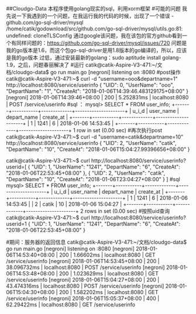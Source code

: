 ##Cloudgo-Data
本程序使用golang现实的sql，利用xorm框架
#可能的问题
我先说一下我遇到的一个问题，在我运行我的代码的时候，出现了一个错误
 -github.com/go-sql-driver/mysql
/home/catik/godownload/src/github.com/go-sql-driver/mysql/utils.go:81: undefined: cloneTLSConfig
通过google该问题，我在该包的官方github看到一个有同样问题的：https://github.com/go-sql-driver/mysql/issues/720
问题是我的go版本是1.6，而这个包go-sql-driver是用1.8版本的go编译的，所以，应该是我的go版本
过低，通过安装最新的golang：sudo aptitude install golang-1.9，之后，问题春丽解决了
#运行
catik@catik-Aspire-V3-471:~/文档/cloudgo-data$ go run main.go
[negroni] listening on :8080
#post操作
catik@catik-Aspire-V3-471:~$ curl -d "username=ooo&departname=1" http://localhost:8080/service/userinfo
{
  "UID": 0,
  "UserName": "ooo",
  "DepartName": "1",
  "CreateAt": "2018-01-06T14:39:46.483129175+08:00"
}
[negroni] 2018-01-06T14:39:46+08:00 | 200 | 	 5.252831ms | localhost:8080 | POST /service/userinfo
#sql ：
mysql> SELECT  * FROM user_info;
+-------+-----------+-------------+---------------------+
| u_i_d | user_name | depart_name | create_at           |
+-------+-----------+-------------+---------------------+
|     1 | 1241      | 6           | 2018-01-06 14:53:45 |
+-------+-----------+-------------+---------------------+
1 row in set (0.00 sec)
#再次执行post
catik@catik-Aspire-V3-471:~$ curl -d "username=catik&departname=10" http://localhost:8080/service/userinfo
{
  "UID": 2,
  "UserName": "catik",
  "DepartName": "10",
  "CreateAt": "2018-01-06T15:04:27.99396656+08:00"
}

catik@catik-Aspire-V3-471:~$ curl http://localhost:8080/service/userinfo?userid=[
  {
    "UID": 1,
    "UserName": "1241",
    "DepartName": "6",
    "CreateAt": "2018-01-06T22:53:45+08:00"
  },
  {
    "UID": 2,
    "UserName": "catik",
    "DepartName": "10",
    "CreateAt": "2018-01-06T23:04:27+08:00"
  }
]
#sql
mysql> SELECT  * FROM user_info;
+-------+-----------+-------------+---------------------+
| u_i_d | user_name | depart_name | create_at           |
+-------+-----------+-------------+---------------------+
|     1 | 1241      | 6           | 2018-01-06 14:53:45 |
|     2 | catik     | 10          | 2018-01-06 15:04:27 |
+-------+-----------+-------------+---------------------+
2 rows in set (0.00 sec)
#按照uid查询
catik@catik-Aspire-V3-471:~$ curl http://localhost:8080/service/userinfo?userid=1
{
  "UID": 1,
  "UserName": "1241",
  "DepartName": "6",
  "CreateAt": "2018-01-06T22:53:45+08:00"
}

#期间：服务器的返回信息
catik@catik-Aspire-V3-471:~/文档/cloudgo-data$ go run main.go
[negroni] listening on :8080
[negroni] 2018-01-06T14:53:40+08:00 | 200 | 	 1.66602ms | localhost:8080 | GET /service/userinfo
[negroni] 2018-01-06T14:53:45+08:00 | 200 | 	 38.096732ms | localhost:8080 | POST /service/userinfo
[negroni] 2018-01-06T14:53:48+08:00 | 200 | 	 1.023629ms | localhost:8080 | GET /service/userinfo
[negroni] 2018-01-06T15:04:27+08:00 | 200 | 	 43.474316ms | localhost:8080 | POST /service/userinfo
[negroni] 2018-01-06T15:04:30+08:00 | 200 | 	 1.582202ms | localhost:8080 | GET /service/userinfo
[negroni] 2018-01-06T15:05:37+08:00 | 400 | 	 62.29422ms | localhost:8080 | GET /service/userinfo
